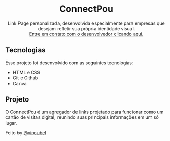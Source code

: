 <h1 align="center"> ConnectPou </h1>

<p align="center">
Link Page  personalizada, desenvolvida especialmente para empresas que desejam refletir sua própria identidade visual. <br/>
<a href="https://wa.me/5527992341557">Entre em contato com o desenvolvedor clicando aqui.</a>
</p>

## Tecnologias

Esse projeto foi desenvolvido com as seguintes tecnologias:

- HTML e CSS
- Git e Github
- Canva

## Projeto

O ConnectPou é um agregador de links projetado para funcionar como um cartão de visitas digital, reunindo suas principais informações em um só lugar.

Feito by <a href="https://www.instagram.com/vipoubel">@vipoubel</a>
